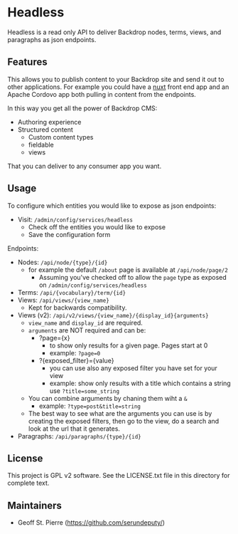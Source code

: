 Headless
========

Headless is a read only API to deliver Backdrop nodes, terms, views, and
paragraphs as json endpoints.

Features
--------

This allows you to publish content to your Backdrop site and send it out to
other applications.  For example you could have a [nuxt](https://nuxtjs.org)
front end app and an Apache Cordovo app both pulling in content from the
endpoints.

In this way you get all the power of Backdrop CMS:
  - Authoring experience
  - Structured content
    - Custom content types
    - fieldable
    - views

That you can deliver to any consumer app you want.


Usage
-----

To configure which entities you would like to expose as json endpoints:

  * Visit: `/admin/config/services/headless`
    * Check off the entities you would like to expose
    * Save the configuration form

Endpoints:

  * Nodes: `/api/node/{type}/{id}`
    * for example the default `/about` page is available at `/api/node/page/2`
      * Assuming you've checked off to allow the `page` type as exposed on
        `/admin/config/services/headless`
  * Terms: `/api/{vocabulary}/term/{id}`
  * Views: `/api/views/{view_name}`
    * Kept for backwards compatibility.
  * Views (v2): `/api/v2/views/{view_name}/{display_id}{arguments}`
    * `view_name` and `display_id` are required.
    * `arguments` are NOT required and can be:
      * ?page={x}
        * to show only results for a given page. Pages start at 0
        * example: `?page=0`
      * ?{exposed_filter}={value}
        * you can use also any exposed filter you have set for your view
        * example: show only results with a title which contains a string use `?title=some_string` 
     * You can combine arguments by chaning them wiht a `&`
        * example: `?type=post&title=string`
     * The best way to see what are the arguments you can use is by creating the exposed filters, then go to the view, do a search and look at the url that it generates.
  * Paragraphs: `/api/paragraphs/{type}/{id}`

License
-------

This project is GPL v2 software. See the LICENSE.txt file in this directory for
complete text.

Maintainers
-----------

- Geoff St. Pierre (https://github.com/serundeputy/)
